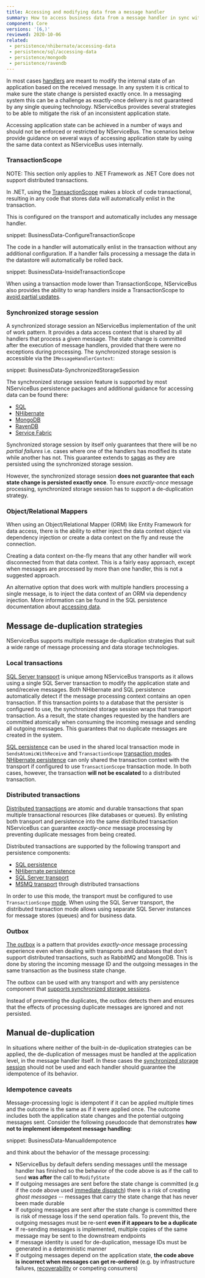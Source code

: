 ```yaml
---
title: Accessing and modifying data from a message handler
summary: How to access business data from a message handler in sync with message consumption and modifications to NServiceBus-controlled data.
component: Core
versions: '[6,)'
reviewed: 2020-10-06
related:
 - persistence/nhibernate/accessing-data
 - persistence/sql/accessing-data
 - persistence/mongodb
 - persistence/ravendb
---
```



In most cases [handlers](/nservicebus/handlers/) are meant to modify the internal state of an application based on the received message. In any system it is critical to make sure the state change is persisted exactly once. In a messaging system this can be a challenge as exactly-once delivery is not guaranteed by any single queuing technology. NServiceBus provides several strategies to be able to mitigate the risk of an inconsistent application state.

Accessing application state can be achieved in a number of ways and should not be enforced or restricted by NServiceBus. The scenarios below provide guidance on several ways of accessing application state by using the same data context as NServiceBus uses internally.



### TransactionScope

NOTE: This section only applies to .NET Framework as .NET Core does not support distributed transactions.

In .NET, using the [TransactionScope](https://docs.microsoft.com/en-us/dotnet/api/system.transactions.transactionscope) makes a block of code transactional, resulting in any code that stores data will automatically enlist in the transaction.

This is configured on the transport and automatically includes any message handler.

snippet: BusinessData-ConfigureTransactionScope

The code in a handler will automatically enlist in the transaction without any additional configuration. If a handler fails processing a message the data in the datastore will automatically be rolled back.

snippet: BusinessData-InsideTransactionScope

When using a transaction mode lower than TransactionScope, NServiceBus also provides the ability to wrap handlers inside a TransactionScope to [avoid partial updates](/transports/transactions.md#avoiding-partial-updates).

### Synchronized storage session

A synchronized storage session an NServiceBus implementation of the unit of work pattern. It provides a data access context that is shared by all handlers that process a given message. The state change is committed after the execution of message handlers, provided that there were no exceptions during processing. The synchronized storage session is accessible via the `IMessageHandlerContext`:

snippet: BusinessData-SynchronizedStorageSession

The synchronized storage session feature is supported by most NServiceBus persistence packages and additional guidance for accessing data can be found there:

 - [SQL](/persistence/sql/accessing-data.md)
 - [NHibernate](/persistence/nhibernate/accessing-data.md)
 - [MongoDB](/persistence/mongodb/#transactions-shared-transactions)
 - [RavenDB](/persistence/ravendb/#shared-session)
 - [Service Fabric](/persistence/service-fabric/transaction-sharing.md)

Synchronized storage session by itself only guarantees that there will be no *partial failures* i.e. cases where one of the handlers has modified its state while another has not. This guarantee extends to [sagas](/nservicebus/sagas/) as they are persisted using the synchronized storage session.

However, the synchronized storage session **does not guarantee that each state change is persisted exactly once**. To ensure *exactly-once* message processing, synchronized storage session has to support a de-duplication strategy.

### Object/Relational Mappers

When using an Object/Relational Mapper (ORM) like Entity Framework for data access, there is the ability to either inject the data context object via dependency injection or create a data context on the fly and reuse the connection.

Creating a data context on-the-fly means that any other handler will work disconnected from that data context. This is a fairly easy approach, except when messages are processed by more than one handler, this is not a suggested approach.

An alternative option that does work with multiple handlers processing a single message, is to inject the data context of an ORM via dependency injection. More information can be found in the SQL persistence documentation about [accessing data](/persistence/sql/accessing-data.md).



## Message de-duplication strategies

NServiceBus supports multiple message de-duplication strategies that suit a wide range of message processing and data storage technologies. 


### Local transactions

[SQL Server transport](/transports/sql) is unique among NServiceBus transports as it allows using a single SQL Server transaction to modify the application state and send/receive messages. Both NHibernate and SQL persistence automatically detect if the message processing context contains an open transaction. If this transaction points to a database that the persister is configured to use, the synchronized storage session wraps that transport transaction. As a result, the state changes requested by the handlers are committed atomically when consuming the incoming message and sending all outgoing messages. This guarantees that no duplicate messages are created in the system.

[SQL persistence](/persistence/sql/accessing-data.md) can be used in the shared local transaction mode in `SendsAtomicWithReceive` and `TransactionScope` [transaction modes](/transports/transactions.md). [NHibernate persistence](/persistence/nhibernate) can only shared the transaction context with the transport if configured to use `TransactionScope` transaction mode. In both cases, however, the transaction **will not be escalated** to a distributed transaction.


### Distributed transactions

[Distributed transactions](/transports/transactions.md#transactions-transaction-scope-distributed-transaction) are atomic and durable transactions that span multiple transactional resources (like databases or queues). By enlisting both transport and persistence into the same distributed transaction NServiceBus can guarantee *exactly-once* message processing by preventing duplicate messages from being created.

Distributed transactions are supported by the following transport and persistence components:
 - [SQL persistence](/persistence/sql)
 - [NHibernate persistence](/persistence/nhibernate)
 - [SQL Server transport](/transports/sql)
 - [MSMQ transport](/transports/msmq/) through distributed transactions

In order to use this mode, the transport must be configured to use `TransactionScope` [mode](/transports/transactions.md). When using the SQL Server transport, the distributed transaction mode allows using separate SQL Server instances for message stores (queues) and for business data.


### Outbox

[The outbox](/nservicebus/outbox) is a pattern that provides *exactly-once* message processing experience even when dealing with transports and databases that don't support distributed transactions, such as RabbitMQ and MongoDB. This is done by storing the incoming message ID and the outgoing messages in the same transaction as the business state change.

The outbox can be used with any transport and with any persistence component that [supports synchronized storage sessions](#synchronized-storage-session).

Instead of preventing the duplicates, the outbox detects them and ensures that the effects of processing duplicate messages are ignored and not persisted.


## Manual de-duplication

In situations where neither of the built-in de-duplication strategies can be applied, the de-duplication of messages must be handled at the application level, in the message handler itself. In these cases the [synchronized storage session](#synchronized-storage-session) should not be used and each handler should guarantee the idempotence of its behavior.

### Idempotence caveats

Message-processing logic is idempotent if it can be applied multiple times and the outcome is the same as if it were applied once. The outcome includes both the application state changes and the potential outgoing messages sent. Consider the following pseudocode that demonstrates **how not to implement idempotent message handling**:

snippet: BusinessData-ManualIdempotence

and think about the behavior of the message processing:

 - NServiceBus by default defers sending messages until the message handler has finished so the behavior of the code above is as if the call to `Send` **was after** the call to `ModifyState`
 - If outgoing messages are sent before the state change is committed (e.g if the code above used [immediate dispatch](/nservicebus/messaging/send-a-message.md#dispatching-a-message-immediately)) there is a risk of creating *ghost messages* -- messages that carry the state change that has never been made durable
 - If outgoing messages are sent after the state change is committed there is risk of message loss if the send operation fails. To prevent this, the outgoing messages must be re-sent **even if it appears to be a duplicate**
 - If re-sending messages is implemented, multiple copies of the same message may be sent to the downstream endpoints  
 - If message identity is used for de-duplication, message IDs must be generated in a deterministic manner
 - If outgoing messages depend on the application state, **the code above is incorrect when messages can get re-ordered** (e.g. by infrastructure failures, [recoverability](/nservicebus/recoverability) or competing consumers)
